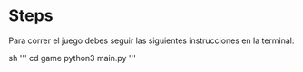 # Steps

Para correr el juego debes seguir las siguientes instrucciones en la terminal: 

sh
'''
cd game
python3 main.py
'''